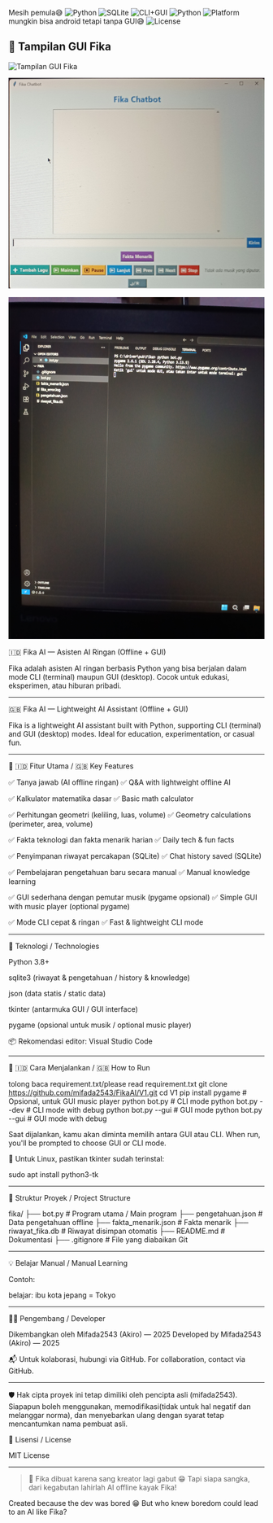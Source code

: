 Mesih pemula😅
![Python](https://img.shields.io/badge/Built%20With-Python%203-blue)
![SQLite](https://img.shields.io/badge/Storage-SQLite-lightgrey)
![CLI+GUI](https://img.shields.io/badge/Modes-CLI%20%7C%20GUI-brightgreen)
![Python](https://img.shields.io/badge/Python-3.8%2B-blue)
![Platform](https://img.shields.io/badge/Platform-Windows%20%7C%20Linux-lightgrey)
mungkin bisa android tetapi tanpa GUI😅
![License](https://img.shields.io/github/license/mifada2543/FikaAI)

## 📸 Tampilan GUI Fika

![Tampilan GUI Fika](https://raw.githubusercontent.com/mifada2543/FikaAI/refs/heads/main/17505724575876390207229960351747.jpg)

![Tampilan GUI Fika](https://raw.githubusercontent.com/mifada2543/FikaAI/refs/heads/main/IMG_20250622_130236.jpg)

![Tampilan GUI Fika](https://raw.githubusercontent.com/mifada2543/FikaAI/refs/heads/main/IMG_20250622_130311.jpg)

🇮🇩 Fika AI — Asisten AI Ringan (Offline + GUI)

Fika adalah asisten AI ringan berbasis Python yang bisa berjalan dalam mode CLI (terminal) maupun GUI (desktop). Cocok untuk edukasi, eksperimen, atau hiburan pribadi.


---

🇬🇧 Fika AI — Lightweight AI Assistant (Offline + GUI)

Fika is a lightweight AI assistant built with Python, supporting CLI (terminal) and GUI (desktop) modes. Ideal for education, experimentation, or casual fun.


---

🎯 🇮🇩 Fitur Utama / 🇬🇧 Key Features

✅ Tanya jawab (AI offline ringan)
✅ Q&A with lightweight offline AI

✅ Kalkulator matematika dasar
✅ Basic math calculator

✅ Perhitungan geometri (keliling, luas, volume)
✅ Geometry calculations (perimeter, area, volume)

✅ Fakta teknologi dan fakta menarik harian
✅ Daily tech & fun facts

✅ Penyimpanan riwayat percakapan (SQLite)
✅ Chat history saved (SQLite)

✅ Pembelajaran pengetahuan baru secara manual
✅ Manual knowledge learning

✅ GUI sederhana dengan pemutar musik (pygame opsional)
✅ Simple GUI with music player (optional pygame)

✅ Mode CLI cepat & ringan
✅ Fast & lightweight CLI mode



---

🧠 Teknologi / Technologies

Python 3.8+

sqlite3 (riwayat & pengetahuan / history & knowledge)

json (data statis / static data)

tkinter (antarmuka GUI / GUI interface)

pygame (opsional untuk musik / optional music player)


📦 Rekomendasi editor: Visual Studio Code


---

🔧 🇮🇩 Cara Menjalankan / 🇬🇧 How to Run

tolong baca requirement.txt/please read requirement.txt
git clone https://github.com/mifada2543/FikaAI/V1.git
cd V1
pip install pygame     # Opsional, untuk GUI music player
python bot.py          # CLI mode
python bot.py --dev    # CLI mode with debug
python bot.py --gui    # GUI mode
python bot.py --gui    # GUI mode with debug

Saat dijalankan, kamu akan diminta memilih antara GUI atau CLI.
When run, you'll be prompted to choose GUI or CLI mode.

📝 Untuk Linux, pastikan tkinter sudah terinstal:

sudo apt install python3-tk


---

📂 Struktur Proyek / Project Structure

fika/
├── bot.py                 # Program utama / Main program
├── pengetahuan.json       # Data pengetahuan offline
├── fakta_menarik.json     # Fakta menarik
├── riwayat_fika.db        # Riwayat disimpan otomatis
├── README.md              # Dokumentasi
├── .gitignore             # File yang diabaikan Git


---

💡 Belajar Manual / Manual Learning

Contoh:

belajar: ibu kota jepang = Tokyo


---

👨‍💻 Pengembang / Developer

Dikembangkan oleh Mifada2543 (Akiro) — 2025
Developed by Mifada2543 (Akiro) — 2025

📬 Untuk kolaborasi, hubungi via GitHub.
For collaboration, contact via GitHub.


---

🛡️ Hak cipta proyek ini tetap dimiliki oleh pencipta asli (mifada2543).  
Siapapun boleh menggunakan, memodifikasi(tidak untuk hal negatif dan melanggar norma), dan menyebarkan ulang dengan syarat tetap mencantumkan nama pembuat asli.

📄 Lisensi / License

MIT License


---

> 📝 Fika dibuat karena sang kreator lagi gabut 😁
Tapi siapa sangka, dari kegabutan lahirlah AI offline kayak Fika!

Created because the dev was bored 😁
But who knew boredom could lead to an AI like Fika?

